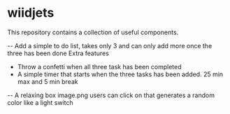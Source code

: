 # wiidjets
This repository contains a collection of useful components.



-- Add a simple to do list, takes only 3 and can only add more once the three has been done
Extra features
- Throw a confetti when all three task has been completed
- A simple timer that starts when the three tasks has been added. 25 min max and 5 min break


-- A relaxing box image.png users can click on that generates a random color like a light switch